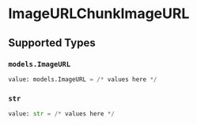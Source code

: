 # ImageURLChunkImageURL


## Supported Types

### `models.ImageURL`

```python
value: models.ImageURL = /* values here */
```

### `str`

```python
value: str = /* values here */
```

